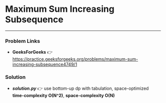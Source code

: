 # Maximum Sum Increasing Subsequence

---

### Problem Links
- **__GeeksForGeeks__** :point_right: https://practice.geeksforgeeks.org/problems/maximum-sum-increasing-subsequence4749/1

### Solution
- **_solution.py_** :point_right: use bottom-up dp with tabulation, space-optimized **time-complexity O(N^2)**, **space-complexity O(N)**
